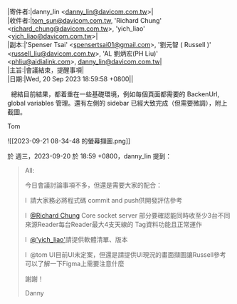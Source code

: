 
<br>\|寄件者:\|danny_lin <[danny_lin@davicom.com.tw](mailto:danny_lin%20%3cdanny_lin@davicom.com.tw%3e "Click to mail danny_lin <danny_lin@davicom.com.tw>")>\|<br>\|收件者:\|[tom_sun@davicom.com.tw](mailto:tom_sun@davicom.com.tw "Click to mail tom_sun@davicom.com.tw"), 'Richard Chung' <[richard_chung@davicom.com.tw](mailto:'Richard%20Chung'%20%3crichard_chung@davicom.com.tw%3e "Click to mail 'Richard Chung' <richard_chung@davicom.com.tw>")>, 'yich_liao' <[yich_liao@davicom.com.tw](mailto:'yich_liao'%20%3cyich_liao@davicom.com.tw%3e "Click to mail 'yich_liao' <yich_liao@davicom.com.tw>")>\|<br>\|副本:\|'Spenser Tsai' <[spensertsai01@gmail.com](mailto:'Spenser%20Tsai'%20%3cspensertsai01@gmail.com%3e "Click to mail 'Spenser Tsai' <spensertsai01@gmail.com>")>, '劉元智 ( Russell )' <[russell_liu@davicom.com.tw](mailto:%3d%3fBig5%3fQ%3f%3d27%3dBCB%3dA4%3dB8%3dB4%3dBC%3f%3d%20%22%28%20Russell%20%29'%22%20%3crussell_liu@davicom.com.tw%3e "Click to mail '劉元智 ( Russell )' <russell_liu@davicom.com.tw>")>, 'AL 劉炳宏(PH Liu)' <[phliu@aidialink.com](mailto:'AL%20%3d%3fBig5%3fQ%3f%3dBCB%3dAC%3dB1%3dA7%3dBB%3d28PH%3f%3d%20%22Liu%29'%22%20%3cphliu@aidialink.com%3e "Click to mail 'AL 劉炳宏(PH Liu)' <phliu@aidialink.com>")>, [danny_lin@davicom.com.tw](mailto:danny_lin@davicom.com.tw "Click to mail danny_lin@davicom.com.tw")\|<br>\|主旨:\|會議結束，提醒事項\|<br>\|日期:\|Wed, 20 Sep 2023 18:59:58 +0800\||

  總結目前結果，都着重在一些基礎環境，例如每個頁面都需要的 BackenUrl, global variables 管理。還有左側的 sidebar 已經大致完成（但需要微調），附上截圖。

  

Tom
  

![[2023-09-21 08-34-48 的螢幕擷圖.png]]
  

  

  

  

  

於 週三，2023-09-20 於 18:59 +0800，danny_lin 提到：

> All:
> 
> 今日會議討論事項不多，但還是需要大家的配合：
> 
> l  請大家務必將程式碼 commit and push供開發評估參考
> 
> l  [@Richard Chung](mailto:richard_chung@davicom.com.tw) Core socket server 部分要確認能同時收至少3台不同來源Reader每台Reader最大4支天線的 Tag資料功能且正常運作
> 
> l  [@'yich_liao'](mailto:yich_liao@davicom.com.tw)請提供軟體清單、版本
> 
> l  @tom UI目前UI未定案，但還是請提供UI現況的畫面擷圖讓Russell參考可以了解一下Figma上需要注意什麼
> 
> 謝謝！
> 
> Danny